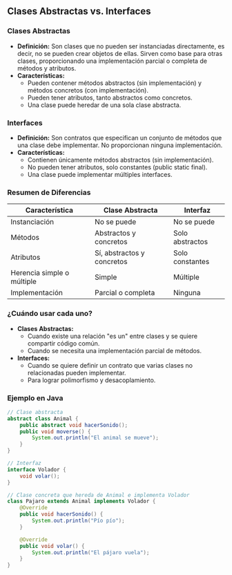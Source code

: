 ## Clases Abstractas vs. Interfaces

### Clases Abstractas
* **Definición:** Son clases que no pueden ser instanciadas directamente, es decir, no se pueden crear objetos de ellas. Sirven como base para otras clases, proporcionando una implementación parcial o completa de métodos y atributos.
* **Características:**
    * Pueden contener métodos abstractos (sin implementación) y métodos concretos (con implementación).
    * Pueden tener atributos, tanto abstractos como concretos.
    * Una clase puede heredar de una sola clase abstracta.

### Interfaces
* **Definición:** Son contratos que especifican un conjunto de métodos que una clase debe implementar. No proporcionan ninguna implementación.
* **Características:**
    * Contienen únicamente métodos abstractos (sin implementación).
    * No pueden tener atributos, solo constantes (public static final).
    * Una clase puede implementar múltiples interfaces.

### Resumen de Diferencias

| Característica | Clase Abstracta | Interfaz |
|---|---|---|
| Instanciación | No se puede | No se puede |
| Métodos | Abstractos y concretos | Solo abstractos |
| Atributos | Sí, abstractos y concretos | Solo constantes |
| Herencia simple o múltiple | Simple | Múltiple |
| Implementación | Parcial o completa | Ninguna |

### ¿Cuándo usar cada uno?

* **Clases Abstractas:**
    * Cuando existe una relación "es un" entre clases y se quiere compartir código común.
    * Cuando se necesita una implementación parcial de métodos.
* **Interfaces:**
    * Cuando se quiere definir un contrato que varias clases no relacionadas pueden implementar.
    * Para lograr polimorfismo y desacoplamiento.

### Ejemplo en Java

```java
// Clase abstracta
abstract class Animal {
    public abstract void hacerSonido();
    public void moverse() {
        System.out.println("El animal se mueve");
    }
}

// Interfaz
interface Volador {
    void volar();
}

// Clase concreta que hereda de Animal e implementa Volador
class Pajaro extends Animal implements Volador {
    @Override
    public void hacerSonido() {
        System.out.println("Pío pío");
    }

    @Override
    public void volar() {
        System.out.println("El pájaro vuela");
    }
}
```

